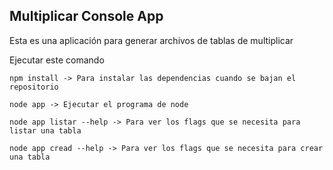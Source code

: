 

## Multiplicar Console App 

Esta es una aplicación para generar archivos de tablas de multiplicar

Ejecutar este comando

```
npm install -> Para instalar las dependencias cuando se bajan el repositorio
```

```
node app -> Ejecutar el programa de node
```

```
node app listar --help -> Para ver los flags que se necesita para listar una tabla
```

```
node app cread --help -> Para ver los flags que se necesita para crear una tabla
```

